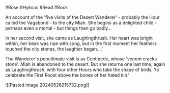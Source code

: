 #Rose #Hyksos #Read #Book 

An account of the 'five visits of the Desert Wanderer' - probably the Hour called the Vagabond - to the city Miah. She begins as a delighted child - perhaps even a mortal - but things then go badly…

In her second visit, she came as Laughingthrush. Her heart was bright within, her beak was ripe with song, but in the first moment her feathers touched the city stones, the laughter began….'

The Wanderer's penultimate visit is as Centipede, whose 'venom cracks stone'. Miah is abandoned to the desert. But she returns one last time, again as Laughingthrush, with four other Hours who take the shape of birds, 'to celebrate the First Roost above the bones of her hated kin.'

![[Pasted image 20240526215732.png]]